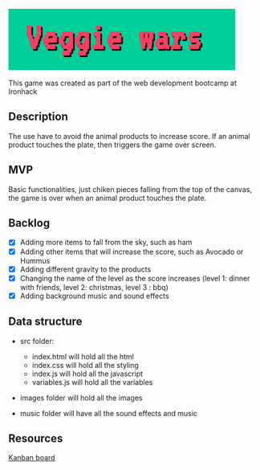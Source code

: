 ![](images/namegame.png)

This game was created as part of the web development bootcamp at Ironhack


## Description

The use have to avoid the animal products to increase score. If an animal product touches the plate, then triggers the game over screen.

## MVP

Basic functionalities, just chiken pieces falling from the top of the canvas, the game is over when an animal product touches the plate. 

## Backlog

- [x] Adding more items to fall from the sky, such as ham
- [x] Adding other items that will increase the score, such as Avocado or Hummus
- [x] Adding different gravity to the products
- [x] Changing the name of the level as the score increases (level 1: dinner with friends, level 2: christmas, level 3 : bbq)
- [x] Adding background music and sound effects

## Data structure

- src folder: 
    - index.html will hold all the html
    - index.css will hold all the styling
    - index.js will hold all the javascript
    - variables.js will hold all the variables

- images folder will hold all the images
- music folder will have all the sound effects and music

## Resources

[Kanban board](https://www.notion.so/martagigu/9170f2e918354e8ea7f57573e6d6dac2?v=f2868bf3eda940c69885163f577f592c)
